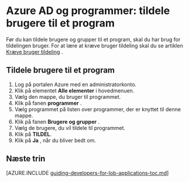 <properties
    pageTitle="Azure AD og programmer: tildele brugere til programmet | Microsoft Azure"
    description="Sådan implementere bruger tildeling til Azure-programmer."
    services="active-directory"
    documentationCenter=""
    authors="femila"
    manager="femila"
    editor=""/>

<tags
    ms.service="active-directory"
    ms.workload="identity"
    ms.tgt_pltfrm="na"
    ms.devlang="na"
    ms.topic="article"
    ms.date="08/15/2015"
    ms.author="inhenk"/>

# <a name="azure-ad-and-applications-assigning-users-to-an-application"></a>Azure AD og programmer: tildele brugere til et program
Før du kan tildele brugere og grupper til et program, skal du har brug for tildelingen bruger.  For at lære at kræve bruger tildeling skal du se artiklen [Kræve bruger tildeling](active-directory-applications-guiding-developers-requiring-user-assignment.md) .

## <a name="assigning-users-to-an-application"></a>Tildele brugere til et program
1. Log på portalen Azure med en administratorkonto.
2. Klik på elementet **Alle elementer** i hovedmenuen.
3. Vælg den mappe, du bruger til programmet.
4. Klik på fanen **programmer** .
5. Vælg programmet på listen over programmer, der er knyttet til denne mappe.
6. Klik på fanen **Brugere og grupper** .
8. Vælg de brugere, du vil tildele til programmet.
9. Klik på **TILDEL**.
10. Klik på **Ja** , når du bliver bedt om.

## <a name="next-steps"></a>Næste trin
[AZURE.INCLUDE [guiding-developers-for-lob-applications-toc.md](../../includes/active-directory-applications-guiding-developers-for-lob-applications-toc.md)]
